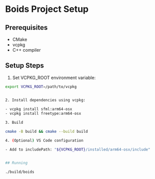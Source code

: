 # Boids Project Setup

## Prerequisites
- CMake
- vcpkg
- C++ compiler

## Setup Steps

1. Set VCPKG_ROOT environment variable:
```bash
export VCPKG_ROOT=/path/to/vcpkg


2. Install dependencies using vcpkg:

- vcpkg install sfml:arm64-osx
- vcpkg install freetype:arm64-osx

3. Build 

cmake -B build && cmake --build build

4. (Optional) VS Code configuration 

- Add to includePath: "${VCPKG_ROOT}/installed/arm64-osx/include"


## Running 

./build/boids

